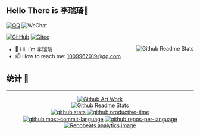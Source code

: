 
## Hello There is 李瑞琦👋

[![QQ](https://img.shields.io/badge/QQ-1009962019-3e7f9g?logo=Tencent-QQ)](tencent://message/?uin=1009962019)
![WeChat](https://img.shields.io/badge/WeChat-lrq1009962019-3e7f9g?logo=WeChat)


[![GitHub](https://img.shields.io/badge/GitHub-1009962019-3e7f9g?logo=github)](https://github.com/1009962019)
[![Gitee](https://img.shields.io/badge/Gitee-1009962019-3e7f9g?logo=Gitee&logoColor=C71D23)](https://gitee.com/1009962019)


<a href="https://github.com/1009962019">
    <img align='right' src="https://github-readme-stats.vercel.app/api?username=1009962019&show_icons=true&&theme=dark&hide_border=true&locale=cn" alt="Github Readme Stats">
</a>

- 👋 Hi, I’m 李瑞琦
- 📫 How to reach me: 1009962019@qq.com

## 统计 🧩
---
<div align='center'>
    <a href="https://github.com/1009962019">
        <img align='center' src="https://github.com/1009962019/.gitartwork/raw/main/gitartwork.svg" alt="Github Art Work">
    </a>
</div>

<div align='center'>
    <a href="https://github.com/1009962019">
        <img src="https://github-readme-stats.vercel.app/api/top-langs/?username=1009962019&theme=dark&hide_border=true&locale=cn&layout=compact" alt="Github Readme Stats">
    </a>
</div>

<div align='center'>
    <a href="https://github.com/1009962019">
        <img align='center' src="https://github-profile-summary-cards.vercel.app/api/cards/stats?username=1009962019&theme=github_dark" alt="github stats">
    </a>
    <a href="https://github.com/1009962019">
        <img align='center' src="http://github-profile-summary-cards.vercel.app/api/cards/productive-time?username=1009962019&theme=github_dark&utcOffset=8" alt="github productive-time">
    </a>
</div>


<div align='center'>
    <a href="https://github.com/1009962019">
        <img align='center' src="https://github-profile-summary-cards.vercel.app/api/cards/most-commit-language?username=1009962019&theme=github_dark" alt="github most-commit-language">
    </a>
    <a href="https://github.com/1009962019">
        <img align='center' src="https://github-profile-summary-cards.vercel.app/api/cards/repos-per-language?username=1009962019&theme=github_dark" alt="github repos-per-language">
    </a>
</div>

<div align='center'>
    <a href="https://github.com/1009962019">
        <img align='center' src="https://repobeats.axiom.co/api/embed/b9481013ff9e40caa0f99e2910a6331eaf754bc3.svg" alt="Repobeats analytics image">
    </a>
</div>

<!---
1009962019/1009962019 is a ✨ special ✨ repository because its `README.md` (this file) appears on your GitHub profile.
You can click the Preview link to take a look at your changes.
--->

